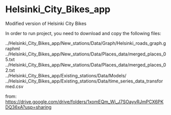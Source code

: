# Helsinki_City_Bikes_app
Modified version of Helsinki City Bikes

In order to run project, you need to download and copy the following files:

../Helsinki_City_Bikes_app/New_stations/Data/Graph/Helsinki_roads_graph.graphml  
../Helsinki_City_Bikes_app/New_stations/Data/Places_data/merged_places_05.txt  
../Helsinki_City_Bikes_app/New_stations/Data/Places_data/merged_places_02.txt   
../Helsinki_City_Bikes_app/Existing_stations/Data/Models/  
../Helsinki_City_Bikes_app/Existing_stations/Data/time_series_data_transformed.csv  

from:  
https://drive.google.com/drive/folders/1xomEQm_Wj_J7SOayvRJmPCX6PKDQ36xA?usp=sharing

